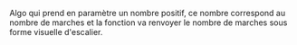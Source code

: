 Algo qui prend en paramètre un nombre positif, ce nombre correspond au nombre de marches et la fonction va renvoyer le nombre de marches sous forme visuelle d'escalier.
